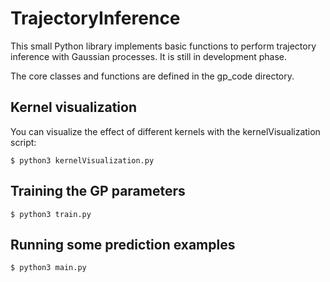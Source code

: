 # TrajectoryInference

This small Python library implements basic functions to perform trajectory inference with Gaussian processes. It is still in development phase.

The core classes and functions are defined in the gp_code directory.

## Kernel visualization

You can visualize the effect of different kernels with the kernelVisualization script:

```
$ python3 kernelVisualization.py
```

## Training the GP parameters

```
$ python3 train.py
```

## Running some prediction examples

```
$ python3 main.py
```
